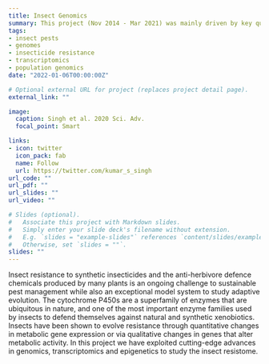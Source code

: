 ```yaml
---
title: Insect Genomics
summary: This project (Nov 2014 - Mar 2021) was mainly driven by key questions in resistance evolution of insect-pests to natural and synthetic insecticides. I used genome-wide investigations and computational approaches to answer such questions, ensuring these are relevant to a broad scientific community.
tags:
- insect pests
- genomes
- insecticide resistance
- transcriptomics
- population genomics
date: "2022-01-06T00:00:00Z"

# Optional external URL for project (replaces project detail page).
external_link: ""

image:
  caption: Singh et al. 2020 Sci. Adv.
  focal_point: Smart

links:
- icon: twitter
  icon_pack: fab
  name: Follow
  url: https://twitter.com/kumar_s_singh
url_code: ""
url_pdf: ""
url_slides: ""
url_video: ""

# Slides (optional).
#   Associate this project with Markdown slides.
#   Simply enter your slide deck's filename without extension.
#   E.g. `slides = "example-slides"` references `content/slides/example-slides.md`.
#   Otherwise, set `slides = ""`.
slides: ""
---
```

Insect resistance to synthetic insecticides and the anti-herbivore defence chemicals produced by many plants is an ongoing challenge to sustainable pest management while also an exceptional model system to study adaptive evolution. The cytochrome P450s are a superfamily of enzymes that are ubiquitous in nature, and one of the most important enzyme families used by insects to defend themselves against natural and synthetic xenobiotics. Insects have been shown to evolve resistance through quantitative changes in metabolic gene expression or via qualitative changes in genes that alter metabolic activity. In this project we have exploited cutting-edge advances in genomics, transcriptomics and epigenetics to study the insect resistome.

